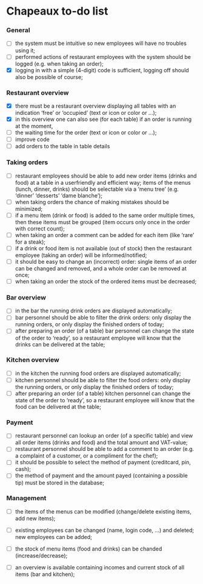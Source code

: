 # Chapeaux to-do list

### General

- [ ] the system must be intuitive so new employees will have no troubles using it;
- [ ] performed actions of restaurant employees with the system should be logged (e.g. when taking an order);
- [x] logging in with a simple (4-digit) code is sufficient, logging off should also be possible of course;

### Restaurant overview

- [X] there must be a restaurant overview displaying all tables with an indication ‘free’ or ‘occupied’ (text or icon or color or ...); 
- [x] in this overview one can also see (for each table) if an order is running at the moment,
- [ ] the waiting time for the order (text or icon or color or ...);
- [ ] improve code
- [ ] add orders to the table in table details

### Taking orders

- [ ] restaurant employees should be able to add new order items (drinks and food) at a table in a userfriendly and efficient way; items of the menus (lunch, dinner, drinks) should be selectable via a ‘menu tree’ (e.g. ‘dinner’ ‘desserts’ ‘dame blanche’);
- [ ] when taking orders the chance of making mistakes should be minimized;
- [ ] if a menu item (drink or food) is added to the same order multiple times, then these items must be grouped (item occurs only once in the order with correct count);
- [ ] when taking an order a comment can be added for each item (like ‘rare’ for a steak);
- [ ] if a drink or food item is not available (out of stock) then the restaurant employee (taking an order) will be informed/notified;
- [ ] it should be easy to change an (incorrect) order: single items of an order can be changed and removed, and a whole order can be removed at once;
- [ ] when taking an order the stock of the ordered items must be decreased;

### Bar overview

- [ ] in the bar the running drink orders are displayed automatically;
- [ ] bar personnel should be able to filter the drink orders: only display the running orders, or only display the finished orders of today;
- [ ] after preparing an order (of a table) bar personnel can change the state of the order to ‘ready’, so a restaurant employee will know that the drinks can be delivered at the table;

### Kitchen overview

- [ ] in the kitchen the running food orders are displayed automatically;
- [ ] kitchen personnel should be able to filter the food orders: only display the running orders, or only display the finished orders of today;
- [ ] after preparing an order (of a table) kitchen personnel can change the state of the order to ‘ready’, so a restaurant employee will know that the food can be delivered at the table;

### Payment

- [ ] restaurant personnel can lookup an order (of a specific table) and view all order items (drinks and food) and the total amount and VAT-value;
- [ ] restaurant personnel should be able to add a comment to an order (e.g. a complaint of a customer, or a compliment for the chef);
- [ ] it should be possible to select the method of payment (creditcard, pin, cash);
- [ ] the method of payment and the amount payed (containing a possible tip) must be
       stored in the database;

### Management

- [ ] the items of the menus can be modified (change/delete existing items, add new items);
- [ ] existing employees can be changed (name, login code, ...) and deleted; new employees can be added;
- [ ] the stock of menu items (food and drinks) can be chanded (increase/decrease);
- [ ] an overview is available containing incomes and current stock of all items (bar and kitchen);


